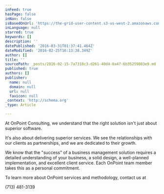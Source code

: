 ```yaml
---
inFeed: true
hasPage: false
inNav: false
isBasedOnUrl: 'https://the-grid-user-content.s3-us-west-2.amazonaws.com/4d42550a-f79b-434a-a380-07b88efe1739.png'
inLanguage: null
starred: true
keywords: []
description: ''
datePublished: '2016-03-31T01:37:41.464Z'
dateModified: '2016-02-25T16:13:38.349Z'
author: []
title: ''
sourcePath: _posts/2016-02-15-7a7318c3-d261-40d4-8a47-6b35259083e9.md
published: true
authors: []
publisher:
  name: null
  domain: null
  url: null
  favicon: null
_context: 'http://schema.org'
_type: Article

---
```

At OnPoint Consulting, we understand that the right solution isn't just about superior software.

It's also about delivering superior services. We see the relationships with our clients as partnerships, and we are dedicated to their growth.

We know that the "success" of a business management solution requires a detailed understanding of your business, a solid design, a well-planned implementation, and excellent client service. Each OnPoint team member takes this as a personal commitment.

To learn more about OnPoint services and methodology, contact us at

(713) 481-3139